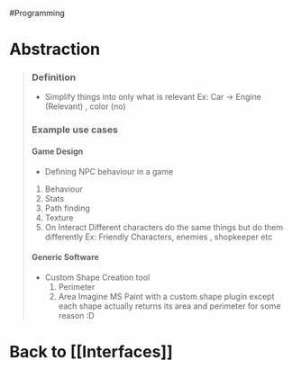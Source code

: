 #Programming 
# Abstraction
> ### Definition
>- Simplify things into only what is relevant
>  Ex: Car $\rightarrow$ Engine (Relevant) , color (no)
>  
>  ### Example use cases
>  
>  #### Game Design
>  - Defining NPC behaviour in a game
>  1. Behaviour
>  2. Stats
>  3. Path finding
>  4. Texture
>  5. On Interact
>  Different characters  do the same things but do them differently
>  Ex: Friendly Characters, enemies , shopkeeper etc
>  
>  #### Generic Software
>  - Custom Shape Creation tool 
>    1. Perimeter
>    2. Area
>  Imagine MS Paint with a custom shape plugin except each shape actually returns its area and perimeter for some reason :D

# Back to [[Interfaces]]